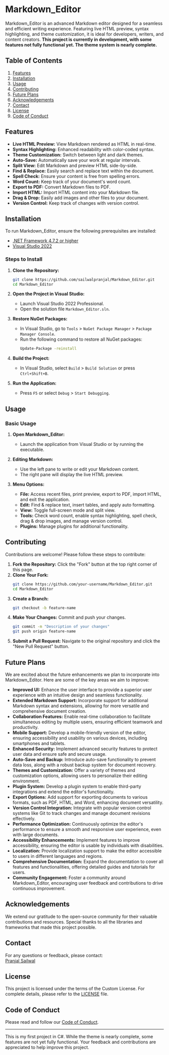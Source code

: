 # Markdown_Editor

Markdown_Editor is an advanced Markdown editor designed for a seamless and efficient writing experience. Featuring live HTML preview, syntax highlighting, and theme customization, it is ideal for developers, writers, and content creators. 
**This project is currently in development, with some features not fully functional yet. The theme system is nearly complete.**

## Table of Contents

1. [Features](#features)
2. [Installation](#installation)
3. [Usage](#usage)
4. [Contributing](#contributing)
5. [Future Plans](#future-plans)
6. [Acknowledgements](#acknowledgements)
7. [Contact](#contact)
8. [License](#license)
9. [Code of Conduct](#code-of-conduct)

## Features

- **Live HTML Preview:** View Markdown rendered as HTML in real-time.
- **Syntax Highlighting:** Enhanced readability with color-coded syntax.
- **Theme Customization:** Switch between light and dark themes.
- **Auto-Save:** Automatically save your work at regular intervals.
- **Split View:** Edit Markdown and preview HTML side-by-side.
- **Find & Replace:** Easily search and replace text within the document.
- **Spell Check:** Ensure your content is free from spelling errors.
- **Word Count:** Keep track of your document's word count.
- **Export to PDF:** Convert Markdown files to PDF.
- **Import HTML:** Import HTML content into your Markdown file.
- **Drag & Drop:** Easily add images and other files to your document.
- **Version Control:** Keep track of changes with version control.

## Installation

To run Markdown_Editor, ensure the following prerequisites are installed:

- [.NET Framework 4.7.2 or higher](https://dotnet.microsoft.com/download/dotnet-framework)
- [Visual Studio 2022 ](https://visualstudio.microsoft.com/vs/)

### Steps to Install

1. **Clone the Repository:**
   ```sh
   git clone https://github.com/sailwalpranjal/Markdown_Editor.git
   cd Markdown_Editor
   ```

2. **Open the Project in Visual Studio:**
   - Launch Visual Studio 2022 Professional.
   - Open the solution file `Markdown_Editor.sln`.

3. **Restore NuGet Packages:**
   - In Visual Studio, go to `Tools` > `NuGet Package Manager` > `Package Manager Console`.
   - Run the following command to restore all NuGet packages:
     ```sh
     Update-Package -reinstall
     ```

4. **Build the Project:**
   - In Visual Studio, select `Build` > `Build Solution` or press `Ctrl+Shift+B`.

5. **Run the Application:**
   - Press `F5` or select `Debug` > `Start Debugging`.

## Usage

### Basic Usage

1. **Open Markdown_Editor:**
   - Launch the application from Visual Studio or by running the executable.

2. **Editing Markdown:**
   - Use the left pane to write or edit your Markdown content.
   - The right pane will display the live HTML preview.

3. **Menu Options:**
   - **File:** Access recent files, print preview, export to PDF, import HTML, and exit the application.
   - **Edit:** Find & replace text, insert tables, and apply auto formatting.
   - **View:** Toggle full-screen mode and split view.
   - **Tools:** Check word count, enable syntax highlighting, spell check, drag & drop images, and manage version control.
   - **Plugins:** Manage plugins for additional functionality.

## Contributing

Contributions are welcome! Please follow these steps to contribute:

1. **Fork the Repository:** Click the "Fork" button at the top right corner of this page.
2. **Clone Your Fork:** 
   ```sh
   git clone https://github.com/your-username/Markdown_Editor.git
   cd Markdown_Editor
   ```
3. **Create a Branch:** 
   ```sh
   git checkout -b feature-name
   ```
4. **Make Your Changes:** Commit and push your changes.
   ```sh
   git commit -m "Description of your changes"
   git push origin feature-name
   ```
5. **Submit a Pull Request:** Navigate to the original repository and click the "New Pull Request" button.

## Future Plans
We are excited about the future enhancements we plan to incorporate into Markdown_Editor. Here are some of the key areas we aim to improve:

- **Improved UI:** Enhance the user interface to provide a superior user experience with an intuitive design and seamless functionality.
- **Extended Markdown Support:** Incorporate support for additional Markdown syntax and extensions, allowing for more versatile and comprehensive document creation.
- **Collaboration Features:** Enable real-time collaboration to facilitate simultaneous editing by multiple users, ensuring efficient teamwork and productivity.
- **Mobile Support:** Develop a mobile-friendly version of the editor, ensuring accessibility and usability on various devices, including smartphones and tablets.
- **Enhanced Security:** Implement advanced security features to protect user data and ensure safe and secure usage.
- **Auto-Save and Backup:** Introduce auto-save functionality to prevent data loss, along with a robust backup system for document recovery.
- **Themes and Customization:** Offer a variety of themes and customization options, allowing users to personalize their editing environment.
- **Plugin System:** Develop a plugin system to enable third-party integrations and extend the editor's functionality.
- **Export Options:** Add support for exporting documents to various formats, such as PDF, HTML, and Word, enhancing document versatility.
- **Version Control Integration:** Integrate with popular version control systems like Git to track changes and manage document revisions effectively.
- **Performance Optimization:** Continuously optimize the editor's performance to ensure a smooth and responsive user experience, even with large documents.
- **Accessibility Enhancements:** Implement features to improve accessibility, ensuring the editor is usable by individuals with disabilities.
- **Localization:** Provide localization support to make the editor accessible to users in different languages and regions.
- **Comprehensive Documentation:** Expand the documentation to cover all features and functionalities, offering detailed guides and tutorials for users.
- **Community Engagement:** Foster a community around Markdown_Editor, encouraging user feedback and contributions to drive continuous improvement.

## Acknowledgements

We extend our gratitude to the open-source community for their valuable contributions and resources. Special thanks to all the libraries and frameworks that made this project possible.

## Contact

For any questions or feedback, please contact:  
[Pranjal Sailwal](mailto:pranjalsailwal09@gmail.com.com)

## License

This project is licensed under the terms of the Custom License. For complete details, please refer to the [LICENSE](LICENSE) file.

## Code of Conduct

Please read and follow our [Code of Conduct](CODE_OF_CONDUCT.md).

---
This is my first project in C#. While the theme is nearly complete, some features are not yet fully functional. Your feedback and contributions are appreciated to help improve this project.
